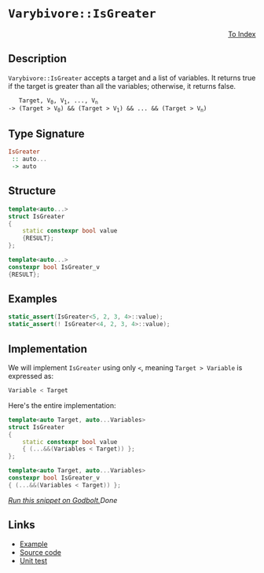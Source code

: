 <!-- Copyright 2024 Feng Mofan
SPDX-License-Identifier: Apache-2.0 -->

# `Varybivore::IsGreater`

<p style='text-align: right;'><a href="../../../facilities/metafunctions.md#varybivore-is-greater">To Index</a></p>

## Description

`Varybivore::IsGreater` accepts a target and a list of variables.
It returns true if the target is greater than all the variables;
otherwise, it returns false.

<pre><code>   Target, V<sub>0</sub>, V<sub>1</sub>, ..., V<sub>n</sub>
-> (Target &gt; V<sub>0</sub>) && (Target &gt; V<sub>1</sub>) && ... && (Target &gt; V<sub>n</sub>)</code></pre>

## Type Signature

```Haskell
IsGreater
 :: auto...
 -> auto
```

## Structure

```C++
template<auto...>
struct IsGreater
{
    static constexpr bool value
    {RESULT};
};

template<auto...>
constexpr bool IsGreater_v
{RESULT};
```

## Examples

```C++
static_assert(IsGreater<5, 2, 3, 4>::value);
static_assert(! IsGreater<4, 2, 3, 4>::value);
```

## Implementation

We will implement `IsGreater` using only `<`, meaning <code>Target > Variable</code> is expressed as:

```C++
Variable < Target
```

Here's the entire implementation:

```C++
template<auto Target, auto...Variables>
struct IsGreater
{
    static constexpr bool value
    { (...&&(Variables < Target)) };
};

template<auto Target, auto...Variables>
constexpr bool IsGreater_v
{ (...&&(Variables < Target)) };
```

[*Run this snippet on Godbolt.*](https://godbolt.org/#z:OYLghAFBqd5QCxAYwPYBMCmBRdBLAF1QCcAaPECAMzwBtMA7AQwFtMQByARg9KtQYEAysib0QXACx8BBAKoBnTAAUAHpwAMvAFYTStJg1DIApACYAQuYukl9ZATwDKjdAGFUtAK4sGISQDspK4AMngMmAByPgBGmMQgZlykAA6oCoRODB7evv5BaRmOAmER0SxxCUm2mPbFDEIETMQEOT5%2BgTV1WY3NBKVRsfGJyQpNLW15nWN9A%2BWVIwCUtqhexMjsHAD0AFR7%2BweHR/tbJhoAgrv7ANQAkiwp9GyCTPXXB6cXV8c/x5/nZ3OBEwDwMwJMAGY3EwvERrgAVZrATAEUjXGFEAB02IAas08EwYvQFJDsICxsQvA47goAOLETCveKAkwBKwXa6c64zRzIa5oBhjTCqFLEa4xVCea4ANzEXkwgK511ZFmuEGxmPMADZtRA8cQCUTMAplVCEUiUYtFsqAgARSHsgF2h0si7A0FMyHQ2Goc3EZGo9E%2BjX6w3E0mAgVCkViiVS250hlM4gAfWlLLZao12t1ocJxNNbj9AatNvtEMdgO%2Bv0O/2r12wqlYj0w7xOVZrf1d5x5eGQKaYCiULQgCfpjOBxC9AFY0WY0RC0ZJSSAQLLvJhFi6Lr3%2B4PhwQIGAwDTx8mvdJrvProvrsuIdhV%2Bv5VuKxxlrRONPeH4OFpSKgnBuNY1jcqs6ytuYEI8KQBCaO%2BywANYgNOkiYhoAAcZhmAAnDhXDTphGFcAEATSJ%2BHCSLwLASBoGikL%2B/6ARwvAKCA9FwX%2B76kHAsAwIgICrAQKSwuQlBoA8dDxJErCbKoGFagAtFqkjXMAyB8lImJmLwmD4EQBroHo/CCCIYjsFIMiCIoKjqFxpC6MkADuxBMCknA8B%2BX4/vBAGcAA8rCIkENcqBUNc8lKSpakadcWlmGqHiSfQYpQVwiy8JxWjLBASASSkUlkBQED5YVIDAFI840LQk5sRAMS%2BTE4TNAAnh5vBNcwxAtf5MTaJgDjtaQEnPAQ/kMLQbX2VgMReMA0K0LQbHcLwWAsIYwDiNNeAMg4eDSsavnCgNsKbDB4TAhR/60HgMSud1HhYL5BAGjRK2kAdxASkotoghtN1GPByxUAYwAKDieCYE5/kpIwQ0mcIojiJZCM2WovmOfoG0oCBlj6LdbGQMsqApPUy2KWM6CQrapiWNYZhMZ9hmHUTXQDfULgMO4njtHooThIMFTDMkhSZAIkx%2BCL6RiwwcxDAkoy1OzPTjK0PN5Ir3QCL0LRy0LCu2KrEt6DMusC/MwvLAo4EbBIXkcN%2BDG%2BcxEUKcpqnqZpaEJRAuCECQypmNBGWwUDywIIyWAJBASH%2BBCmI4RCZEaJIZiSFqdHTlqOH6JwVGkDR0GYlqXBahhOHEVqqEEYnWpO/ZzGsexodcTl/G5YJQWicVpUpTJbCcM0LDSgEilMPyBhGHFOGYlw6G6fpJB4EZyQI2ZyPSKjSjo/Zujzi5bntfbjuMbwzGBcJsKheFkXuxPG3T7P6GJagyXxIHEJmCHWXcR3vfxGJEqr8CopRQJPCq%2BF6LVVqpQBq9lOqtSGgg7qvV%2BqDXeiNRgY0JpTX/DNOaC0lpDTWv9TYeCdrKwOstf8x1kCnSGhdWovkbp3Vao9MhmVXpDU%2Bt9TAv11pGABqAVufBQbg0htDWGv4YJryRhZTesg0Z2X/HvLGgNaZWDxiwwmMcAKkyyOTSm1MNH00ZvEZmOirZKz2s4CArhjbJH5mUeWehRb1AcakaW9Q9YLE1srbWRt1aSzZjYhoqsfHC0Nn0Dxpt%2BjmxcelFYaxbaJIoifZ2nBXZRVUsgcBj854aDVH7AyH90qZTDqQCOTAo6UHtvnQuM8U4BGnDhUiEJU7p0kMkU%2BfkWK2Gbj/Nu8AO5CWCoA/%2BxB%2B6bCHtFFgChpR8mlFwGeYJjQEAXv7QyxlZDr3kVZeQ29lE6BAIuA%2B7kVrHx8g3AKXcQphQirM%2BZizlmYlWWMF%2Bb9UpBwhN/IGPE8rAMKuMwFoCFkpBSGmZZKY3kEBTKoFSfA6AwPqo1Zq3UkFop6n1dmQ1MGCHGpNXy%2BD5piCIe9EhgiOGkHwLtRwVCjqqBOsCBhggmH2RYfdFq7DnpcPejw9IfC/qCPCMI7KoimBgwhlDGGcN3qyPMhIBR1lDkYxOWo4wuMbDaPgMTfRAhlpbEpjjOmlgGZnyZsvFmui7D%2BL8HYrmHinGC18Z4ooWQPFuKyBEg2NrQk6zVrkYJvr6j%2Bu9SbQJgbw2zHifrO2SSIJxrSVcpimT4WqTmQsmULyYVFMXl84O5TW7h0jsMXRFF6mJBnhCCE05CJdLotWgIZd64pr6WxDiFTkKSGnAnEiAQ6IYUkPhLgWEzB1wohCZNZ9OCFuyvbHSLbp19MGcsT6GRnCSCAA%3D%3D)$Done$

## Links

- [Example](../../../code/facilities/metafunctions/varybivore/is_greater/implementation.hpp)
- [Source code](../../../../conceptrodon/varybivore/is_greater.hpp)
- [Unit test](../../../../tests/unit/metafunctions/varybivore/is_greater.test.hpp)
